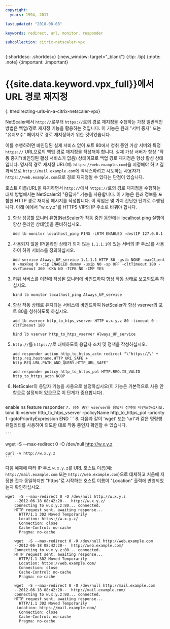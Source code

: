 ```yaml
---
copyright:
  years: 1994, 2017

lastupdated: "2018-08-08"

keywords: redirect, url, monitor, responder

subcollection: citrix-netscaler-vpx
---
```


{:shortdesc: .shortdesc}
{:new_window: target="_blank"}
{:tip: .tip}
{:note: .note}
{:important: .important}

# {{site.data.keyword.vpx_full}}에서 URL 경로 재지정
{: #redirecting-urls-in-a-citrix-netscaler-vpx}

NetScaler에서 `http://`로부터 `https://`로의 경로 재지정을 수행하는 가장 일반적인 방법은 백업/경로 재지정 기능을 활용하는 것입니다. 이 기능은 원래 "서버 중지" 또는 "유지보수" 페이지로 경로 재지정하기 위한 것이었습니다.  

이를 수행하려면 바인딩된 실제 서비스 없이 포트 80에서 청취 중인 가상 서버와 특정 `https://` URL으로의 백업 경로 재지정을 작성해야 합니다. 실제 가상 서버가 항상 "작동 중지"(바인딩된 활성 서비스가 없음) 상태이므로 백업 경로 재지정은 항상 활성 상태입니다. 명시적 경로 재지정 URL(예: `https://web.example.com`)을 지정해야 하고 결과적으로 `http://mail.example.com`에 액세스하려고 시도하는 사용자가 `https://web.example.com`으로 경로 재지정될 수 있다는 단점이 있습니다.

호스트 이름/URL을 유지하면서 `http://`에서 `https://`로의 경로 재지정을 수행하는 대체 방법에서는 NetScaler의 "응답자" 기능을 사용합니다. 이 기능은 원래 정보를 포함한 HTTP 경로 재지정 메시지를 작성합니다. 이 작업은 몇 가지 간단한 단계로 수행됩니다. 아래 예에서 "w.x.y.z"를 HTTPS VIP의 IP 주소로 바꿔야 합니다.

1. 항상 성공할 모니터 유형(NetScaler가 작동 중인 동안에는 localhost ping 실행이 항상 온라인 상태임)을 준비하십시오.
	```
	Add lb monitor localhost_ping PING -LRTM ENABLED -destIP 127.0.0.1
	```

2. 사용되지 않을 IP(온라인 상태가 되지 않는 `1.1.1.1`에 있는 서버의 IP 주소)를 사용하여 허위 서비스를 정의하십시오.
	```
	Add service Always_UP_service 1.1.1.1 HTTP 80 -gslb NONE -maxClient 0 -maxReq 0 -cip ENABLED dummy -usip NO -sp OFF -cltTimeout 180 -svrTimeout 360 -CKA NO -TCPB NO -CMP YES
	```
3. 허위 서비스를 이전에 작성된 모니터에 바인드하여 항상 작동 상태로 보고되도록 하십시오.
	```
	bind lb monitor localhost_ping Always_UP_service
	```

4. 항상 작동 상태로 유지되는 서비스에 바인드하여 NetScaler가 항상 vserver의 포트 80을 청취하도록 하십시오.
	```
	add lb vserver http_to_htps_vserver HTTP w.x.y.z 80 -timeout 0 -cltTimeout 180
	```
	```
	bind lb vserver http_to_htps_vserver Always_UP_service
	```

5. `http://`를 `https://`로 대체하도록 응답자 조치 및 정책을 작성하십시오.
	```
	add responder action http_to_https_actn redirect "\"https://\" + http.req.hostname.HTTP_URL_SAFE + http.REQ.URL.PATH_AND_QUERY.HTTP_URL_SAFE"
	```
	```
	add responder policy http_to_https_pol HTTP.REQ.IS_VALID http_to_https_actn NOOP
	```
6. NetScaler의 응답자 기능을 사용으로 설정하십시오(이 기능은 기본적으로 사용 안함으로 설정되어 있으므로 이 단계가 중요합니다).
	```
  enable ns feature responder
	```
7. 청취 중인 vserver를 응답자 정책에 바인드하십시오.
	```
	bind lb vserver http_to_htps_vserver -policyName http_to_https_pol -priority 1 -gotoPriorityExpression END
	```
8. 다음과 같이 'wget' 또는 'url'과 같은 명령행 유틸리티를 사용하여 의도한 대로 작동 중인지 확인할 수 있습니다.

	```
wget  -S --max-redirect 0 -O /dev/null http://w.x.y.z

    curl -v http://w.x.y.z
    ```

다음 예제에 따라 IP 주소 `w.x.y.z`를 URL 호스트 이름(예: `http://mail.example.com` 또는 `http://web.example.com`)으로 대체하고 처음에 지정한 것과 동일하지만 "https"로 시작하는 호스트 이름이 "Location" 출력에 반영되었는지 확인하십시오.

```
wget  -S --max-redirect 0 -O /dev/null http://w.x.y.z
    --2012-06-18 08:42:20--  http://w.x.y.z/
    Connecting to w.x.y.z:80... connected.
    HTTP request sent, awaiting response...
      HTTP/1.1 302 Moved Temporarily
      Location: https://w.x.y.z/
      Connection: close
      Cache-Control: no-cache
      Pragma: no-cache

    wget  -S --max-redirect 0 -O /dev/null http://web.example.com
    --2012-06-18 08:42:20--  http://web.example.com/
    Connecting to w.x.y.z:80... connected.
    HTTP request sent, awaiting response...
      HTTP/1.1 302 Moved Temporarily
      Location: https://web.example.com/
      Connection: close
      Cache-Control: no-cache
      Pragma: no-cache

    wget  -S --max-redirect 0 -O /dev/null http://mail.example.com
    --2012-06-18 08:42:20--  http://mail.example.com/
    Connecting to w.x.y.z:80... connected.
    HTTP request sent, awaiting response...
      HTTP/1.1 302 Moved Temporarily
     Location: https://mail.example.com/
      Connection: close
      Cache-Control: no-cache
      Pragma: no-cache
```
